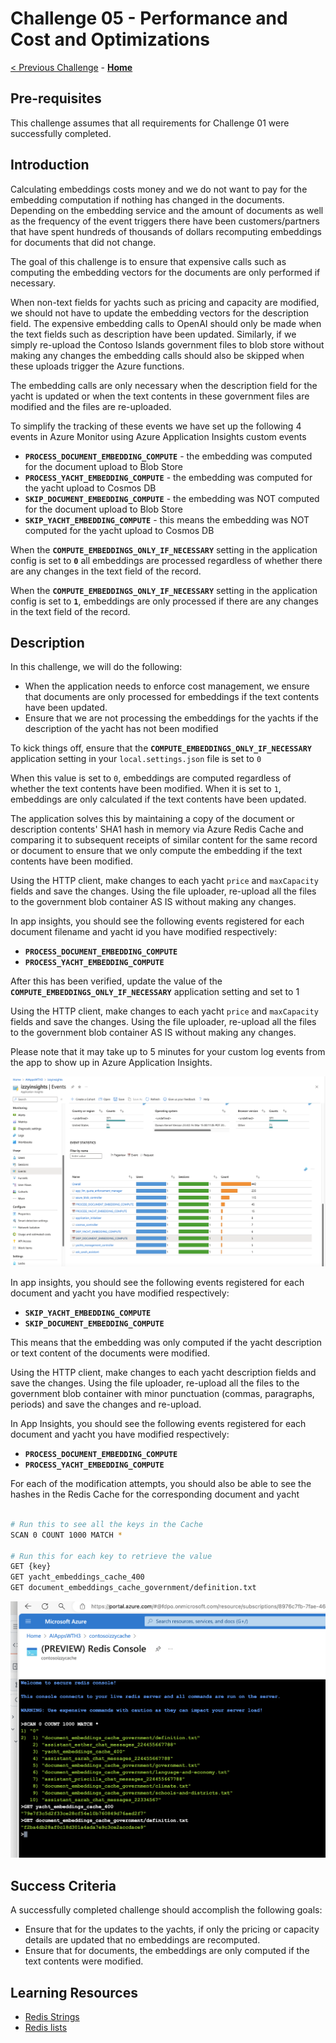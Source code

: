# Challenge 05 - Performance and Cost and Optimizations

[< Previous Challenge](./Challenge-04.md) - **[Home](../README.md)** 

## Pre-requisites

This challenge assumes that all requirements for Challenge 01 were successfully completed.

## Introduction

Calculating embeddings costs money and we do not want to pay for the embedding computation if nothing has changed in the documents. Depending on the embedding service and the amount of documents as well as the frequency of the event triggers there have been customers/partners that have spent hundreds of thousands of dollars recomputing embeddings for documents that did not change.

The goal of this challenge is to ensure that expensive calls such as computing the embedding vectors for the documents are only performed if necessary.

When non-text fields for yachts such as pricing and capacity are modified, we should not have to update the embedding vectors for the description field. The expensive embedding calls to OpenAI should only be made when the text fields such as description have been updated. Similarly, if we simply re-upload the Contoso Islands government files to blob store without making any changes the embedding calls should also be skipped when these uploads trigger the Azure functions.

The embedding calls are only necessary when the description field for the yacht is updated or when the text contents in these government files are modified and the files are re-uploaded.

To simplify the tracking of these events we have set up the following 4 events in Azure Monitor using Azure Application Insights custom events

- **`PROCESS_DOCUMENT_EMBEDDING_COMPUTE`** - the embedding was computed for the document upload to Blob Store
- **`PROCESS_YACHT_EMBEDDING_COMPUTE`** - the embedding was computed for the yacht upload to Cosmos DB
- **`SKIP_DOCUMENT_EMBEDDING_COMPUTE`** - the embedding was NOT computed for the document upload to Blob Store
- **`SKIP_YACHT_EMBEDDING_COMPUTE`** - this means the embedding was NOT computed for the yacht upload to Cosmos DB

When the **`COMPUTE_EMBEDDINGS_ONLY_IF_NECESSARY`** setting in the application config is set to **`0`** all embeddings are processed regardless of whether there are any changes in the text field of the record.

When the **`COMPUTE_EMBEDDINGS_ONLY_IF_NECESSARY`** setting in the application config is set to **`1`**, embeddings are only processed if there are any changes in the text field of the record.

## Description

In this challenge, we will do the following:

- When the application needs to enforce cost management, we ensure that documents are only processed for embeddings if the text contents have been updated.
- Ensure that we are not processing the embeddings for the yachts if the description of the yacht has not been modified

To kick things off, ensure that the **`COMPUTE_EMBEDDINGS_ONLY_IF_NECESSARY`** application setting in your `local.settings.json` file is set to `0`

When this value is set to `0`, embeddings are computed regardless of whether the text contents have been modified.
When it is set to `1`, embeddings are only calculated if the text contents have been updated.

The application solves this by maintaining a copy of the document or description contents' SHA1 hash in memory via Azure Redis Cache and comparing it to subsequent receipts of similar content for the same record or document to ensure that we only compute the embedding if the text contents have been modified.

Using the HTTP client, make changes to each yacht `price` and `maxCapacity` fields and save the changes.
Using the file uploader, re-upload all the files to the government blob container AS IS without making any changes.

In app insights, you should see the following events registered for each document filename and yacht id you have modified respectively:
- **`PROCESS_DOCUMENT_EMBEDDING_COMPUTE`**
- **`PROCESS_YACHT_EMBEDDING_COMPUTE`**

After this has been verified, update the value of the **`COMPUTE_EMBEDDINGS_ONLY_IF_NECESSARY`** application setting and set to 1

Using the HTTP client, make changes to each yacht `price` and `maxCapacity` fields and save the changes.
Using the file uploader, re-upload all the files to the government blob container AS IS without making any changes.

Please note that it may take up to 5 minutes for your custom log events from the app to show up in Azure Application Insights.

![Application Insights](../images/app-insights.png)

In app insights, you should see the following events registered for each document and yacht you have modified respectively:
- **`SKIP_YACHT_EMBEDDING_COMPUTE`**
- **`SKIP_DOCUMENT_EMBEDDING_COMPUTE`**

This means that the embedding was only computed if the yacht description or text content of the documents were modified.

Using the HTTP client, make changes to each yacht description fields and save the changes.
Using the file uploader, re-upload all the files to the government blob container with minor punctuation (commas, paragraphs, periods) and save the changes and re-upload.

In App Insights, you should see the following events registered for each document and yacht you have modified respectively:
- **`PROCESS_DOCUMENT_EMBEDDING_COMPUTE`**
- **`PROCESS_YACHT_EMBEDDING_COMPUTE`**

For each of the modification attempts, you should also be able to see the hashes in the Redis Cache for the corresponding document and yacht

````bash

# Run this to see all the keys in the Cache
SCAN 0 COUNT 1000 MATCH *

# Run this for each key to retrieve the value
GET {key}
GET yacht_embeddings_cache_400
GET document_embeddings_cache_government/definition.txt

````

![Application Insights](../images/redis-embeddings.png)

## Success Criteria

A successfully completed challenge should accomplish the following goals:

- Ensure that for the updates to the yachts, if only the pricing or capacity details are updated that no embeddings are recomputed.
- Ensure that for documents, the embeddings are only computed if the text contents were modified.


## Learning Resources

- [Redis Strings](https://redis.io/docs/data-types/strings/)
- [Redis lists](https://redis.io/docs/data-types/lists/)


